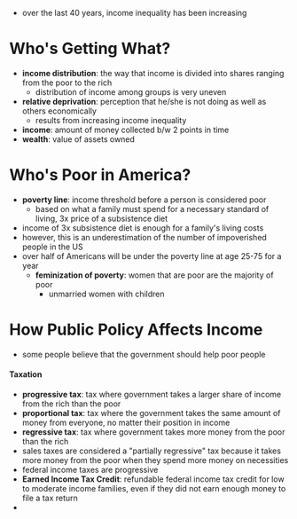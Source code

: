 - over the last 40 years, income inequality has been increasing

# Who's Getting What?
- **income distribution**: the way that income is divided into shares ranging from the poor to the rich
	- distribution of income among groups is very uneven
- **relative deprivation**: perception that he/she is not doing as well as others economically
	- results from increasing income inequality
- **income**: amount of money collected b/w 2 points in time
- **wealth**: value of assets owned

# Who's Poor in America?
- **poverty line**: income threshold before a person is considered poor
	- based on what a family must spend for a necessary standard of living, 3x price of a subsistence diet
- income of 3x subsistence diet is enough for a family's living costs
- however, this is an underestimation of the number of impoverished people in the US
- over half of Americans will be under the poverty line at age 25-75 for a year
	- **feminization of poverty**: women that are poor are the majority of poor
		- unmarried women with children

# How Public Policy Affects Income
- some people believe that the government should help poor people

#### Taxation
- **progressive tax**: tax where government takes a larger share of income from the rich than the poor
- **proportional tax**: tax where the government takes the same amount of money from everyone, no matter their position in income
- **regressive tax**: tax where government takes more money from the poor than the rich
- sales taxes are considered a "partially regressive" tax because it takes more money from the poor when they spend more money on necessities
- federal income taxes are progressive
- **Earned Income Tax Credit**: refundable federal income tax credit for low to moderate income families, even if they did not earn enough money to file a tax return
- 